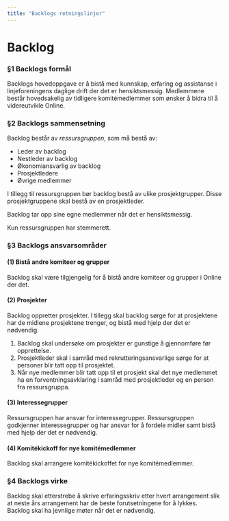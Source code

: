 ```yaml
---
title: "Backlogs retningslinjer"
---
```


Backlog
===========

### §1 Backlogs formål 

Backlogs hovedoppgave er å bistå med kunnskap, erfaring og assistanse i linjeforeningens daglige drift der det er hensiktsmessig. 
Medlemmene består hovedsakelig av tidligere komitémedlemmer som ønsker å bidra til å videreutvikle Online. 


### §2 Backlogs sammensetning

Backlog består av *ressursgruppen*, som må bestå av:  

- Leder av backlog  
- Nestleder av backlog  
- Økonomiansvarlig av backlog  
- Prosjektledere
- Øvrige medlemmer  

I tillegg til ressursgruppen bør backlog bestå av ulike prosjektgrupper. Disse prosjektgruppene skal bestå av en prosjektleder.  
 
Backlog tar opp sine egne medlemmer når det er hensiktsmessig.  

Kun ressursgruppen har stemmerett. 


### §3 Backlogs ansvarsområder 

#### (1) Bistå andre komiteer og grupper  

Backlog skal være tilgjengelig for å bistå andre komiteer og grupper i Online der det.  

#### (2) Prosjekter  

Backlog oppretter prosjekter. I tillegg skal backlog sørge for at prosjektene har de midlene prosjektene trenger, og bistå med hjelp der det er nødvendig.  

1. Backlog skal undersøke om prosjekter er gunstige å gjennomføre før opprettelse.  
2. Prosjektleder skal i samråd med rekrutteringsansvarlige sørge for at personer blir tatt opp til prosjektet.  
3. Når nye medlemmer blir tatt opp til et prosjekt skal det nye medlemmet ha en forventningsavklaring i samråd med prosjektleder og en person fra ressursgruppa.  

#### (3) Interessegrupper  

Ressursgruppen har ansvar for interessegrupper. Ressursgruppen godkjenner interessegrupper og har ansvar for å fordele midler samt bistå med hjelp der det er nødvendig. 

#### (4) Komitékickoff for nye komitémedlemmer  

Backlog skal arrangere komitékickoffet for nye komitémedlemmer.  


### §4 Backlogs virke 

Backlog skal etterstrebe å skrive erfaringsskriv etter hvert arrangement slik at neste års arrangement har de beste forutsetningene for å lykkes.  
Backlog skal ha jevnlige møter når det er nødvendig.